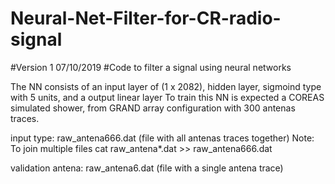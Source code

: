 # Neural-Net-Filter-for-CR-radio-signal
#Version 1 07/10/2019
#Code to filter a signal using neural networks

The NN consists of an input layer of (1 x 2082), hidden layer, sigmoind type with 5 units, and a output linear layer
To train this NN is expected a COREAS simulated shower, from GRAND array configuration with 300 antenas traces.

input type:
raw_antena666.dat (file with all antenas traces together)
Note: To join multiple files cat raw_antena*.dat >> raw_antena666.dat

validation antena:
raw_antena6.dat (file with a single antena trace)

